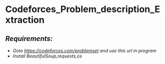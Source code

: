 # Codeforces_Problem_description_Extraction

## ***Requirements:***
   -  *Goto https://codeforces.com/problemset and use this url in program*
   -  *Install BeautifulSoup,requests,os*
      
      

